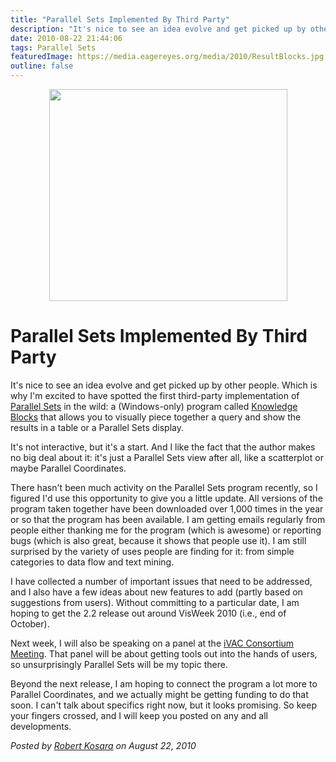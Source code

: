 ```yaml
---
title: "Parallel Sets Implemented By Third Party"
description: "It's nice to see an idea evolve and get picked up by other people. Which is why I'm excited to have spotted the first third-party implementation of Parallel Sets in the wild: a (Windows-only) program called Knowledge Blocks that allows you to visually piece together a query and show the results in a table or a Parallel Sets display."
date: 2010-08-22 21:44:06
tags: Parallel Sets
featuredImage: https://media.eagereyes.org/media/2010/ResultBlocks.jpg
outline: false
---
```


<p align="center"><img src="https://media.eagereyes.org/media/2010/ResultBlocks.jpg" alt="" width="381" height="339" /></p>

# Parallel Sets Implemented By Third Party

It's nice to see an idea evolve and get picked up by other people. Which is why I'm excited to have spotted the first third-party implementation of <a href="http://eagereyes.org/parallel-sets">Parallel Sets</a> in the wild: a (Windows-only) program called <a href="http://www.knowledgeblocks.eu/kb/Default.aspx">Knowledge Blocks</a> that allows you to visually piece together a query and show the results in a table or a Parallel Sets display.

It's not interactive, but it's a start. And I like the fact that the author makes no big deal about it: it's just a Parallel Sets view after all, like a scatterplot or maybe Parallel Coordinates.

There hasn't been much activity on the Parallel Sets program recently, so I figured I'd use this opportunity to give you a little update. All versions of the program taken together have been downloaded over 1,000 times in the year or so that the program has been available. I am getting emails regularly from people either thanking me for the program (which is awesome) or reporting bugs (which is also great, because it shows that people use it). I am still surprised by the variety of uses people are finding for it: from simple categories to data flow and text mining.

I have collected a number of important issues that need to be addressed, and I also have a few ideas about new features to add (partly based on suggestions from users). Without committing to a particular date, I am hoping to get the 2.2 release out around VisWeek 2010 (i.e., end of October).

Next week, I will also be speaking on a panel at the <a href="http://nvac.pnl.gov/meeting_2010/">iVAC Consortium Meeting</a>. That panel will be about getting tools out into the hands of users, so unsurprisingly Parallel Sets will be my topic there.

Beyond the next release, I am hoping to connect the program a lot more to Parallel Coordinates, and we actually might be getting funding to do that soon. I can't talk about specifics right now, but it looks promising. So keep your fingers crossed, and I will keep you posted on any and all developments.


_Posted by <a href="/about">Robert Kosara</a> on August 22, 2010_


